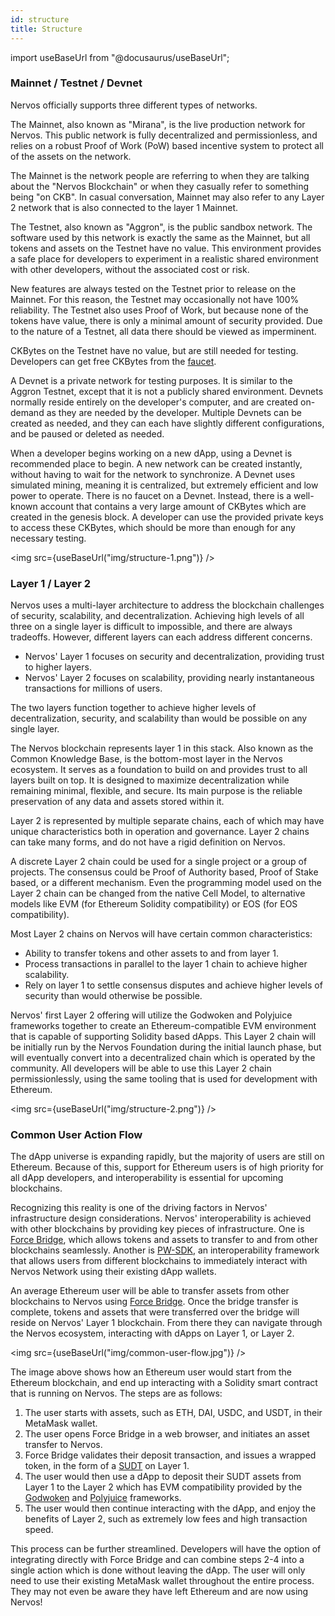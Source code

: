 ```yaml
---
id: structure
title: Structure
---
```

import useBaseUrl from "@docusaurus/useBaseUrl";

### Mainnet / Testnet / Devnet

Nervos officially supports three different types of networks.

The Mainnet, also known as "Mirana", is the live production network for Nervos. This public network is fully decentralized and permissionless, and relies on a robust Proof of Work (PoW) based incentive system to protect all of the assets on the network.

The Mainnet is the network people are referring to when they are talking about the "Nervos Blockchain" or when they casually refer to something being "on CKB". In casual conversation, Mainnet may also refer to any Layer 2 network that is also connected to the layer 1 Mainnet.

The Testnet, also known as "Aggron", is the public sandbox network. The software used by this network is exactly the same as the Mainnet, but all tokens and assets on the Testnet have no value. This environment provides a safe place for developers to experiment in a realistic shared environment with other developers, without the associated cost or risk.

New features are always tested on the Testnet prior to release on the Mainnet. For this reason, the Testnet may occasionally not have 100% reliability. The Testnet also uses Proof of Work, but because none of the tokens have value, there is only a minimal amount of security provided. Due to the nature of a Testnet, all data there should be viewed as imperminent.

CKBytes on the Testnet have no value, but are still needed for testing. Developers can get free CKBytes from the [faucet](https://faucet.nervos.org).

A Devnet is a private network for testing purposes. It is similar to the Aggron Testnet, except that it is not a publicly shared environment. Devnets normally reside entirely on the developer's computer, and are created on-demand as they are needed by the developer. Multiple Devnets can be created as needed, and they can each have slightly different configurations, and be paused or deleted as needed.

When a developer begins working on a new dApp, using a Devnet is recommended place to begin. A new network can be created instantly, without having to wait for the network to synchronize. A Devnet uses simulated mining, meaning it is centralized, but extremely efficient and low power to operate. There is no faucet on a Devnet. Instead, there is a well-known account that contains a very large amount of CKBytes which are created in the genesis block. A developer can use the provided private keys to access these CKBytes, which should be more than enough for any necessary testing.

<img src={useBaseUrl("img/structure-1.png")}  />

### Layer 1 / Layer 2

Nervos uses a multi-layer architecture to address the blockchain challenges of security, scalability, and decentralization. Achieving high levels of all three on a single layer is difficult to impossible, and there are always tradeoffs. However, different layers can each address different concerns.

* Nervos' Layer 1 focuses on security and decentralization, providing trust to higher layers.
* Nervos' Layer 2 focuses on scalability, providing nearly instantaneous transactions for millions of users.

The two layers function together to achieve higher levels of decentralization, security, and scalability than would be possible on any single layer.

The Nervos blockchain represents layer 1 in this stack. Also known as the Common Knowledge Base, is the bottom-most layer in the Nervos ecosystem. It serves as a foundation to build on and provides trust to all layers built on top. It is designed to maximize decentralization while remaining minimal, flexible, and secure. Its main purpose is the reliable preservation of any data and assets stored within it.

Layer 2 is represented by multiple separate chains, each of which may have unique characteristics both in operation and governance. Layer 2 chains can take many forms, and do not have a rigid definition on Nervos.

A discrete Layer 2 chain could be used for a single project or a group of projects. The consensus could be Proof of Authority based, Proof of Stake based, or a different mechanism. Even the programming model used on the Layer 2 chain can be changed from the native Cell Model, to alternative models like EVM (for Ethereum Solidity compatibility) or EOS (for EOS compatibility).

Most Layer 2 chains on Nervos will have certain common characteristics:

* Ability to transfer tokens and other assets to and from layer 1.
* Process transactions in parallel to the layer 1 chain to achieve higher scalability.
* Rely on layer 1 to settle consensus disputes and achieve higher levels of security than would otherwise be possible.

Nervos' first Layer 2 offering will utilize the Godwoken and Polyjuice frameworks together to create an Ethereum-compatible EVM environment that is capable of supporting Solidity based dApps. This Layer 2 chain will be initially run by the Nervos Foundation during the initial launch phase, but will eventually convert into a decentralized chain which is operated by the community. All developers will be able to use this Layer 2 chain permissionlessly, using the same tooling that is used for development with Ethereum.

<img src={useBaseUrl("img/structure-2.png")}  />

### Common User Action Flow

The dApp universe is expanding rapidly, but the majority of users are still on Ethereum. Because of this, support for Ethereum users is of high priority for all dApp developers, and interoperability is essential for upcoming blockchains.

Recognizing this reality is one of the driving factors in Nervos' infrastructure design considerations. Nervos' interoperability is achieved with other blockchains by providing key pieces of infrastructure. One is [Force Bridge](infrastructure.md#force-bridge), which allows tokens and assets to transfer to and from other blockchains seamlessly. Another is [PW-SDK](frameworks.md#pw-sdk), an interoperability framework that allows users from different blockchains to immediately interact with Nervos Network using their existing dApp wallets.

An average Ethereum user will be able to transfer assets from other blockchains to Nervos using [Force Bridge](infrastructure.md#force-bridge). Once the bridge transfer is complete, tokens and assets that were transferred over the bridge will reside on Nervos' Layer 1 blockchain. From there they can navigate through the Nervos ecosystem, interacting with dApps on Layer 1, or Layer 2.

<img src={useBaseUrl("img/common-user-flow.jpg")} />

The image above shows how an Ethereum user would start from the Ethereum blockchain, and end up interacting with a Solidity smart contract that is running on Nervos. The steps are as follows:

1. The user starts with assets, such as ETH, DAI, USDC, and USDT, in their MetaMask wallet.
2. The user opens Force Bridge in a web browser, and initiates an asset transfer to Nervos.
3. Force Bridge validates their deposit transaction, and issues a wrapped token, in the form of a [SUDT](standards.md#sudt) on Layer 1.
4. The user would then use a dApp to deposit their SUDT assets from Layer 1 to the Layer 2 which has EVM compatibility provided by the [Godwoken](frameworks.md#godwoken) and [Polyjuice](frameworks.md#polyjuice) frameworks.
5. The user would then continue interacting with the dApp, and enjoy the benefits of Layer 2, such as extremely low fees and high transaction speed.

This process can be further streamlined. Developers will have the option of integrating directly with Force Bridge and can combine steps 2-4 into a single action which is done without leaving the dApp. The user will only need to use their existing MetaMask wallet throughout the entire process. They may not even be aware they have left Ethereum and are now using Nervos!
